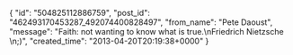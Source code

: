  {
   "id": "504825112886759",
   "post_id": "462493170453287_492074400828497",
   "from_name": "Pete Daoust",
   "message": "Faith: not wanting to know what is true.\nFriedrich Nietzsche \n;)",
   "created_time": "2013-04-20T20:19:38+0000"
 }
